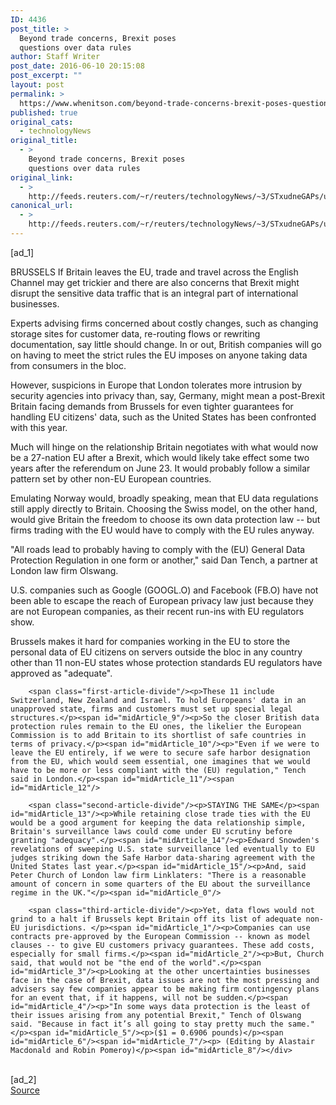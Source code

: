 ```yaml
---
ID: 4436
post_title: >
  Beyond trade concerns, Brexit poses
  questions over data rules
author: Staff Writer
post_date: 2016-06-10 20:15:08
post_excerpt: ""
layout: post
permalink: >
  https://www.whenitson.com/beyond-trade-concerns-brexit-poses-questions-over-data-rules/
published: true
original_cats:
  - technologyNews
original_title:
  - >
    Beyond trade concerns, Brexit poses
    questions over data rules
original_link:
  - >
    http://feeds.reuters.com/~r/reuters/technologyNews/~3/STxudneGAPs/us-britain-eu-dataprotection-idUSKCN0YW1XW
canonical_url:
  - >
    http://feeds.reuters.com/~r/reuters/technologyNews/~3/STxudneGAPs/us-britain-eu-dataprotection-idUSKCN0YW1XW
---
```

 [ad_1]
<br><div id="articleText">
<span id="midArticle_start"/>

<span id="midArticle_0"/><span class="focusParagraph" readability="5"><p><span class="articleLocation">BRUSSELS</span> If Britain leaves the EU, trade and travel across the English Channel may get trickier and there are also concerns that Brexit might disrupt the sensitive data traffic that is an integral part of international businesses. </p></span><span id="midArticle_1"/><p>Experts advising firms concerned about costly changes, such as changing storage sites for customer data, re-routing flows or rewriting documentation, say little should change. In or out, British companies will go on having to meet the strict rules the EU imposes on anyone taking data from consumers in the bloc.</p><span id="midArticle_2"/><p>However, suspicions in Europe that London tolerates more intrusion by security agencies into privacy than, say, Germany, might mean a post-Brexit Britain facing demands from Brussels for even tighter guarantees for handling EU citizens' data, such as the United States has been confronted with this year.</p><span id="midArticle_3"/><p>Much will hinge on the relationship Britain negotiates with what would now be a 27-nation EU after a Brexit, which would likely take effect some two years after the referendum on June 23. It would probably follow a similar pattern set by other non-EU European countries.</p><span id="midArticle_4"/><p>Emulating Norway would, broadly speaking, mean that EU data regulations still apply directly to Britain. Choosing the Swiss model, on the other hand, would give Britain the freedom to choose its own data protection law -- but firms trading with the EU would have to comply with the EU rules anyway.</p><span id="midArticle_5"/><p>"All roads lead to probably having to comply with the (EU) General Data Protection Regulation in one form or another," said Dan Tench, a partner at London law firm Olswang.</p><span id="midArticle_6"/><p>U.S. companies such as Google (<span id="symbol_GOOGL.O_0">GOOGL.O</span>) and Facebook (<span id="symbol_FB.O_1">FB.O</span>) have not been able to escape the reach of European privacy law just because they are not European companies, as their recent run-ins with EU regulators show.</p><span id="midArticle_7"/><p>Brussels makes it hard for companies working in the EU to store the personal data of EU citizens on servers outside the bloc in any country other than 11 non-EU states whose protection standards EU regulators have approved as "adequate". </p><span id="midArticle_8"/>
        
        <span class="first-article-divide"/><p>These 11 include Switzerland, New Zealand and Israel. To hold Europeans' data in an unapproved state, firms and customers must set up special legal structures.</p><span id="midArticle_9"/><p>So the closer British data protection rules remain to the EU ones, the likelier the European Commission is to add Britain to its shortlist of safe countries in terms of privacy.</p><span id="midArticle_10"/><p>"Even if we were to leave the EU entirely, if we were to secure safe harbor designation from the EU, which would seem essential, one imagines that we would have to be more or less compliant with the (EU) regulation," Tench said in London.</p><span id="midArticle_11"/><span id="midArticle_12"/>
        
        <span class="second-article-divide"/><p>STAYING THE SAME</p><span id="midArticle_13"/><p>While retaining close trade ties with the EU would be a good argument for keeping the data relationship simple, Britain's surveillance laws could come under EU scrutiny before granting "adequacy".</p><span id="midArticle_14"/><p>Edward Snowden's revelations of sweeping U.S. state surveillance led eventually to EU judges striking down the Safe Harbor data-sharing agreement with the United States last year.</p><span id="midArticle_15"/><p>And, said Peter Church of London law firm Linklaters: "There is a reasonable amount of concern in some quarters of the EU about the surveillance regime in the UK."</p><span id="midArticle_0"/>
        
        <span class="third-article-divide"/><p>Yet, data flows would not grind to a halt if Brussels kept Britain off its list of adequate non-EU jurisdictions. </p><span id="midArticle_1"/><p>Companies can use contracts pre-approved by the European Commission -- known as model clauses -- to give EU customers privacy guarantees. These add costs, especially for small firms.</p><span id="midArticle_2"/><p>But, Church said, that would not be "the end of the world".</p><span id="midArticle_3"/><p>Looking at the other uncertainties businesses face in the case of Brexit, data issues are not the most pressing and advisers say few companies appear to be making firm contingency plans for an event that, if it happens, will not be sudden.</p><span id="midArticle_4"/><p>"In some ways data protection is the least of their issues arising from any potential Brexit," Tench of Olswang said. "Because in fact it’s all going to stay pretty much the same."</p><span id="midArticle_5"/><p>($1 = 0.6906 pounds)</p><span id="midArticle_6"/><span id="midArticle_7"/><p> (Editing by Alastair Macdonald and Robin Pomeroy)</p><span id="midArticle_8"/></div>
<br>[ad_2]
<br><a href="http://feeds.reuters.com/~r/reuters/technologyNews/~3/STxudneGAPs/us-britain-eu-dataprotection-idUSKCN0YW1XW">Source </a>